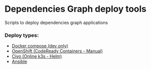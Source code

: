 # Dependencies Graph deploy tools
Scripts to deploy dependencies graph applications

### Deploy types:
- [Docker compose (dev only)](./docker-compose/)
- [OpenShift (CodeReady Containers - Manual)](./openshift-crc/)
- [Civo (Online k3s - Helm)](./civo/)
- [Ansible](./kubernetes-ansible/)
